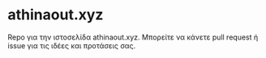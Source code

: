 # athinaout.xyz
Repo για την ιστοσελίδα athinaout.xyz. Μπορείτε να κάνετε pull request ή issue για τις ιδέες και προτάσεις σας.
